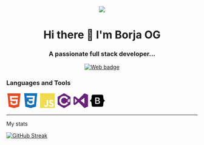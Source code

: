 <div id="header" align="center">
    <img src="https://media0.giphy.com/media/qgQUggAC3Pfv687qPC/giphy.gif?cid=ecf05e47s57gbu5ef85agcu5euj3uc562v6yijqwheddsa15&rid=giphy.gif&ct=g" width="350" />
    <h1 align="center">Hi there 👋 I'm Borja OG </h1>
    <h3 align="center">A passionate full stack developer...</h3>
</div>
<div id="badges" align="center">
    <a href="https://bogpro.000webhostapp.com/" >
    <img src="https://img.shields.io/website?color=gold&label=BOG&logo=BOG&logoColor=BOG&up_color=orange&url=https%3A%2F%2Fbogpro.000webhostapp.com" target="_blank" alt="Web badge">
</a>
</div>

<div align="left">
    <h3> Languages and Tools</h3>
    <div><img src="https://github.com/devicons/devicon/blob/master/icons/html5/html5-plain.svg" widht="40" height="40">
        <img src="https://github.com/devicons/devicon/blob/master/icons/css3/css3-plain.svg" widht="40" height="40">
        <img src="https://github.com/devicons/devicon/blob/master/icons/javascript/javascript-plain.svg" widht="40" height="40">
        <img src="https://github.com/devicons/devicon/blob/master/icons/csharp/csharp-plain.svg" widht="40" height="40">
        <img src="https://github.com/devicons/devicon/blob/master/icons/visualstudio/visualstudio-plain.svg" widht="40" height="40">
        <img src="https://github.com/devicons/devicon/blob/master/icons/bootstrap/bootstrap-plain.svg" widht="40" height="40">   
</div>

---

My stats

[![GitHub Streak](https://streak-stats.demolab.com?user=BorjaOG&theme=synthwave&hide_border=true)](https://git.io/streak-stats)

<!--
**BorjaOG/BorjaOG** is a ✨ _special_ ✨ repository because its `README.md` (this file) appears on your GitHub profile.

Here are some ideas to get you started:

- 🔭 I’m currently working on ...
- 🌱 I’m currently learning ...
- 👯 I’m looking to collaborate on ...
- 🤔 I’m looking for help with ...
- 💬 Ask me about ...
- 📫 How to reach me: ...
- 😄 Pronouns: ...
- ⚡ Fun fact: ...
-->
